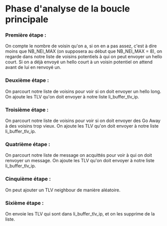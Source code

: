 # Phase d'analyse de la boucle principale

### Première étape :
On compte le nombre de voisin qu'on a, si on en a pas assez, c'est à dire moins que NB_NEI_MAX (on supposera au début que NB_NEI_MAX = 8), on regarde dans notre liste de voisins potentiels à qui on peut envoyer un hello court. Si on a déjà envoyé un hello court à un voisin potentiel on attend avant de lui en renvoyé un.

### Deuxième étape :
On parcourt notre liste de voisins pour voir si on doit envoyer un hello long. On ajoute les TLV qu'on doit envoyer à notre liste li_buffer_tlv_ip.

### Troisième étape :
On parcourt notre liste de voisins pour voir si on doit envoyer des Go Away  à des voisins trop vieux. On ajoute les TLV qu'on doit envoyer à notre liste li_buffer_tlv_ip.

### Quatrième étape :
On parcourt notre liste de message on acquittés pour voir à qui on doit renvoyer un message. On ajoute les TLV qu'on doit envoyer à notre liste li_buffer_tlv_ip.

### Cinquième étape :
On peut ajouter un TLV neighbour de manière aléatoire.

### Sixième étape :
On envoie les TLV qui sont dans li_buffer_tlv_ip, et on les supprime de la liste.
